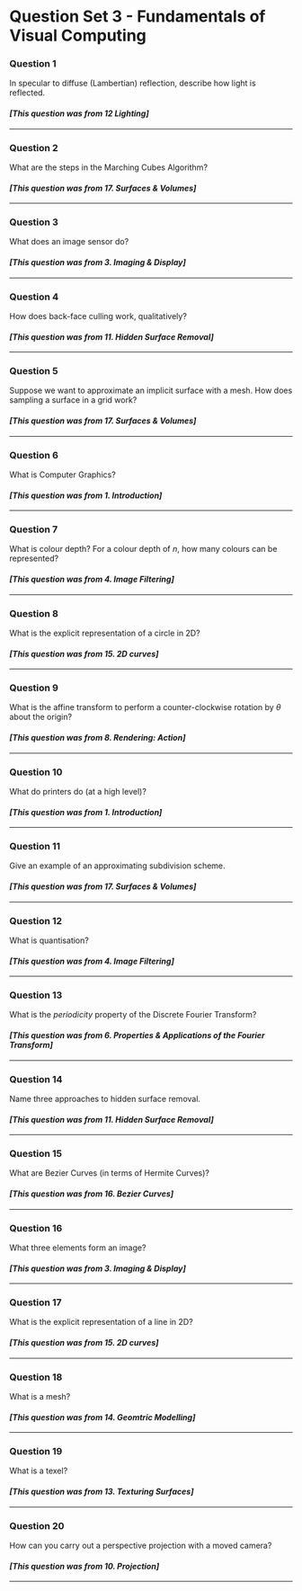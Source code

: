 # Question Set 3 - Fundamentals of Visual Computing
### Question 1
In specular to diffuse (Lambertian) reflection, describe how light is reflected.

#### *[This question was from 12 Lighting]*
<hr>

### Question 2
What are the steps in the Marching Cubes Algorithm?

#### *[This question was from 17. Surfaces & Volumes]*
<hr>

### Question 3
What does an image sensor do?

#### *[This question was from 3. Imaging & Display]*
<hr>

### Question 4
How does back-face culling work, qualitatively?

#### *[This question was from 11. Hidden Surface Removal]*
<hr>

### Question 5
Suppose we want to approximate an implicit surface with a mesh. How does sampling a surface in a grid work?

#### *[This question was from 17. Surfaces & Volumes]*
<hr>

### Question 6
What is Computer Graphics?

#### *[This question was from 1. Introduction]*
<hr>

### Question 7
What is colour depth? For a colour depth of $n$, how many colours can be represented?

#### *[This question was from 4. Image Filtering]*
<hr>

### Question 8
What is the explicit representation of a circle in 2D?

#### *[This question was from 15. 2D curves]*
<hr>

### Question 9
What is the affine transform to perform a counter-clockwise rotation by $\theta$ about the origin?

#### *[This question was from 8. Rendering: Action]*
<hr>

### Question 10
What do printers do (at a high level)?

#### *[This question was from 1. Introduction]*
<hr>

### Question 11
Give an example of an approximating subdivision scheme.

#### *[This question was from 17. Surfaces & Volumes]*
<hr>

### Question 12
What is quantisation?

#### *[This question was from 4. Image Filtering]*
<hr>

### Question 13
What is the *periodicity* property of the Discrete Fourier Transform?

#### *[This question was from 6. Properties & Applications of the Fourier Transform]*
<hr>

### Question 14
Name three approaches to hidden surface removal.

#### *[This question was from 11. Hidden Surface Removal]*
<hr>

### Question 15
What are Bezier Curves (in terms of Hermite Curves)?

#### *[This question was from 16. Bezier Curves]*
<hr>

### Question 16
What three elements form an image?

#### *[This question was from 3. Imaging & Display]*
<hr>

### Question 17
What is the explicit representation of a line in 2D?

#### *[This question was from 15. 2D curves]*
<hr>

### Question 18
What is a mesh?

#### *[This question was from 14. Geomtric Modelling]*
<hr>

### Question 19
What is a texel?

#### *[This question was from 13. Texturing Surfaces]*
<hr>

### Question 20
How can you carry out a perspective projection with a moved camera?

#### *[This question was from 10. Projection]*
<hr>

